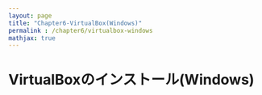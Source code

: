 ```yaml
---
layout: page
title: "Chapter6-VirtualBox(Windows)"
permalink : /chapter6/virtualbox-windows
mathjax: true
---
```


# VirtualBoxのインストール(Windows)